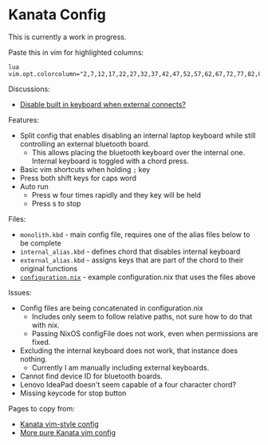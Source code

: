# Kanata Config

This is currently a work in progress.

Paste this in vim for highlighted columns:
```
lua vim.opt.colorcolumn="2,7,12,17,22,27,32,37,42,47,52,57,62,67,72,77,82,87,92,97,102"
```

Discussions:
* [Disable built in keyboard when external connects?](https://github.com/jtroo/kanata/discussions/763)

Features:
* Split config that enables disabling an internal laptop keyboard while still controlling an external bluetooth board.
  * This allows placing the bluetooth keyboard over the internal one.  Internal keyboard is toggled with a chord press.
* Basic vim shortcuts when holding `;` key
* Press both shift keys for caps word
* Auto run
  * Press w four times rapidly and they key will be held
  * Press s to stop

Files:
* `monolith.kbd` - main config file, requires one of the alias files below to be complete
* `internal_alias.kbd` - defines chord that disables internal keyboard
* `external_alias.kbd` - assigns keys that are part of the chord to their original functions
* [`configuration.nix`](../../hosts/gonix/configuration.nix) - example configuration.nix that uses the files above

Issues:
* Config files are being concatenated in configuration.nix
  * Includes only seem to follow relative paths, not sure how to do that with nix.
  * Passing NixOS configFile does not work, even when permissions are fixed.
* Excluding the internal keyboard does not work, that instance does nothing.
  * Currently I am manually including external keyboards.
* Cannot find device ID for bluetooth boards.
* Lenovo IdeaPad doesn't seem capable of a four character chord?
* Missing keycode for stop button

Pages to copy from:
* [Kanata vim-style config](https://github.com/Sairyss/.dotfiles/tree/master/.config/kanata)
* [More pure Kanata vim config](https://github.com/jtroo/kanata/discussions/1482)
